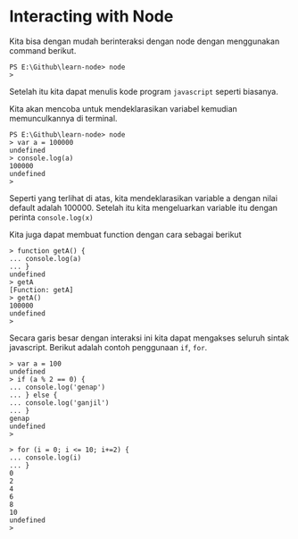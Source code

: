 # Interacting with Node

Kita bisa dengan mudah berinteraksi dengan node dengan menggunakan command berikut.
```
PS E:\Github\learn-node> node
>
```

Setelah itu kita dapat menulis kode program `javascript` seperti biasanya.

Kita akan mencoba untuk mendeklarasikan variabel kemudian memunculkannya di terminal.
```
PS E:\Github\learn-node> node
> var a = 100000
undefined
> console.log(a)
100000
undefined
>
```
Seperti yang terlihat di atas, kita mendeklarasikan variable a dengan nilai default adalah 100000. Setelah itu kita mengeluarkan variable itu dengan perinta `console.log(x)`

Kita juga dapat membuat function dengan cara sebagai berikut
```
> function getA() {
... console.log(a)
... }
undefined
> getA
[Function: getA]
> getA()
100000
undefined
>
```

Secara garis besar dengan interaksi ini kita dapat mengakses seluruh sintak javascript. Berikut adalah contoh penggunaan `if`, `for`.
```
> var a = 100
undefined
> if (a % 2 == 0) {
... console.log('genap')
... } else {
... console.log('ganjil')
... }
genap
undefined
>
```
```
> for (i = 0; i <= 10; i+=2) {
... console.log(i)
... }
0
2
4
6
8
10
undefined
>
```
